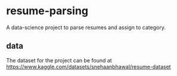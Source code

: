 # resume-parsing
A data-science project to parse resumes and assign to category. 

## data
The dataset for the project can be found at https://www.kaggle.com/datasets/snehaanbhawal/resume-dataset
